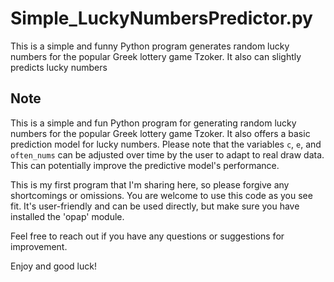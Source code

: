 # Simple_LuckyNumbersPredictor.py
This is a simple and funny Python program generates random lucky numbers for the popular Greek lottery game Tzoker. It also can slightly predicts lucky numbers
## Note
This is a simple and fun Python program for generating random lucky numbers for the popular Greek lottery game Tzoker. It also offers a basic prediction model for lucky numbers. Please note that the variables `c`, `e`, and `often_nums` can be adjusted over time by the user to adapt to real draw data. This can potentially improve the predictive model's performance.

This is my first program that I'm sharing here, so please forgive any shortcomings or omissions. You are welcome to use this code as you see fit. It's user-friendly and can be used directly, but make sure you have installed the 'opap' module.

Feel free to reach out if you have any questions or suggestions for improvement.

Enjoy and good luck!
